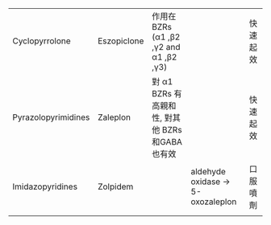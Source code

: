 |                     |             |                                                |     |          |
| ------------------- | ----------- | ---------------------------------------------- | --- | -------- |
| Cyclopyrrolone      | Eszopiclone | 作用在 BZRs (α1 ,β2 ,γ2 and α1 ,β2 ,γ3)        |     | 快速起效 |
| Pyrazolopyrimidines | Zaleplon    | 對 α1 BZRs 有高親和性, 對其他 BZRs和GABA也有效 |     | 快速起效 |
| Imidazopyridines    | Zolpidem    |                                                | aldehyde oxidase $\rightarrow$ 5-oxozaleplon    | 口服噴劑 |
|                     |             |                                                |     |          |
